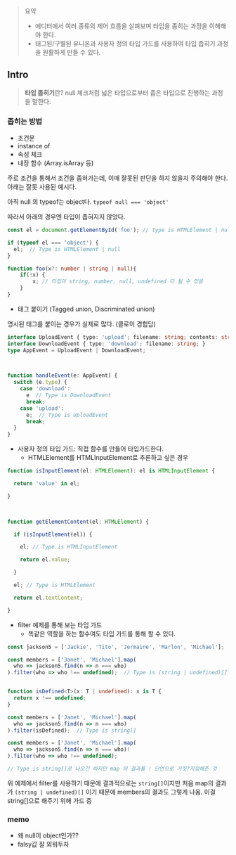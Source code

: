 > 요약
> -  에디터에서 여러 종류의 제어 흐름을 살펴보며 타입을 좁히는 과정을 이해해야 한다.
> -  태그된/구별된 유니온과 사용자 정의 타입 가드를 사용하여 타입 좁히기 과정을 원활하게 만들 수 있다.


## Intro
> **타입 좁히기**란? null 체크처럼 넓은 타입으로부터 좁은 타입으로 진행하는 과정을 말한다.


### 좁히는 방법

- 조건문
- instance of
- 속성 체크
- 내장 함수 (Array.isArray 등)

주로 조건을 통해서 조건을 좁혀가는데, 이때 잘못된 판단을 하지 않을지 주의해야 한다. 아래는 잘못 사용된 예시다. 


아직 null 의 typeof는 object다. 
`typeof null === 'object'`

따라서 아래의 경우엔 타입이 좁혀지지 않았다.
```ts
const el = document.getElementById('foo'); // type is HTMLElement | null

if (typeof el === 'object') {
  el;  // Type is HTMLElement | null
}

function foo(x?: number | string | null){
	if(!x) {
		x; // 타입이 string, number, null, undefined 다 될 수 있음
	}
} 
```



- 태그 붙이기 (Tagged union, Discriminated union)

명시된 태그를 붙이는 경우가 실제로 많다. (클로이 경험담)
```ts
interface UploadEvent { type: 'upload'; filename: string; contents: string }
interface DownloadEvent { type: 'download'; filename: string; }
type AppEvent = UploadEvent | DownloadEvent;

  

function handleEvent(e: AppEvent) {
  switch (e.type) {
    case 'download':
      e  // Type is DownloadEvent
      break;
    case 'upload':
      e;  // Type is UploadEvent
      break;
  }
}
```


- 사용자 정의 타입 가드: 직접 함수를 만들어 타입가드한다.
	- HTMLElement를 HTMLInputElement로 추론하고 싶은 경우
```ts
function isInputElement(el: HTMLElement): el is HTMLInputElement {

  return 'value' in el;

}

  

function getElementContent(el: HTMLElement) {

  if (isInputElement(el)) {

    el; // Type is HTMLInputElement

    return el.value;

  }

  el; // Type is HTMLElement

  return el.textContent;

} 
```


- filter 예제를 통해 보는 타입 가드
	- 똑같은 역할을 하는 함수여도 타입 가드를 통해 할 수 있다.

```ts
const jackson5 = ['Jackie', 'Tito', 'Jermaine', 'Marlon', 'Michael'];

const members = ['Janet', 'Michael'].map(
  who => jackson5.find(n => n === who)
).filter(who => who !== undefined);  // Type is (string | undefined)[]


function isDefined<T>(x: T | undefined): x is T {
  return x !== undefined;
}

const members = ['Janet', 'Michael'].map(
  who => jackson5.find(n => n === who)
).filter(isDefined);  // Type is string[]
```

```ts
const members = ['Janet', 'Michael'].map(
  who => jackson5.find(n => n === who)!
).filter(who => who !== undefined);  

// Type is string[]로 나오긴 하지만 map 의 결과를 ! 단언으로 거짓?지정해준 것
```

위 예제에서 filter를 사용하기 때문에 결과적으로는 `string[]`이지만 처음 map의 결과가 `(string | undefined)[]` 이기 때문에 members의 결과도 그렇게 나옴. 이걸 string[]으로 해주기 위해 가드 중

### memo
- 왜 null이 object인가??
- falsy값 잘 외워두자